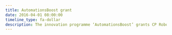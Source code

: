 ```yaml
---
title: AutomationsBoost grant
date: 2016-04-01 08:00:00
timeline_type: fa-dollar
description: The innovation programme ‘AutomationsBoost’ grants CP Robotics 900.000 DKK. The investment is earmarked for further development of CP Robotics’ technology.
---
```


